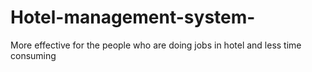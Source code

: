 # Hotel-management-system-
More effective for the people who are doing jobs in hotel and less time consuming 
